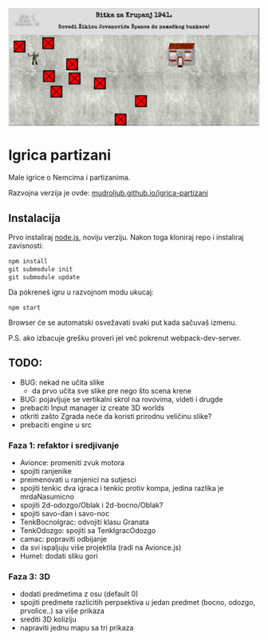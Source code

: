 [![](screen.png)](https://mudroljub.github.io/igrica-partizani/)

# Igrica partizani

Male igrice o Nemcima i partizanima.

Razvojna verzija je ovde: [mudroljub.github.io/igrica-partizani](https://mudroljub.github.io/igrica-partizani/)

## Instalacija

Prvo instaliraj [node.js](https://nodejs.org), noviju verziju. Nakon toga kloniraj repo i instaliraj zavisnosti:

```
npm install
git submodule init
git submodule update
```

Da pokreneš igru u razvojnom modu ukucaj:
```
npm start
```

Browser će se automatski osvežavati svaki put kada sačuvaš izmenu.

P.S. ako izbacuje grešku proveri jel već pokrenut webpack-dev-server.

## TODO:

- BUG: nekad ne učita slike
    - da prvo učita sve slike pre nego što scena krene
- BUG: pojavljuje se vertikalni skrol na rovovima, videti i drugde
- prebaciti Input manager iz create 3D worlds
- otkriti zašto Zgrada neće da koristi prirodnu veličinu slike?
- prebaciti engine u src

### Faza 1: refaktor i sredjivanje
- Avionce: promeniti zvuk motora
- spojiti ranjenike
- preimenovati u ranjenici na sutjesci
- spojiti tenkic dva igraca i tenkic protiv kompa, jedina razlika je mrdaNasumicno
- spojiti 2d-odozgo/Oblak i 2d-bocno/Oblak?
- spojiti savo-dan i savo-noc
- TenkBocnoIgrac: odvojiti klasu Granata
- TenkOdozgo: spojiti sa TenkIgracOdozgo
- camac: popraviti odbijanje
- da svi ispaljuju više projektila (radi na Avionce.js)
- Humel: dodati sliku gori

### Faza 3: 3D
- dodati predmetima z osu (default 0)
- spojiti predmete razlicitih perpsektiva u jedan predmet (bocno, odozgo, prvolice..) sa više prikaza
- srediti 3D koliziju
- napraviti jednu mapu sa tri prikaza
